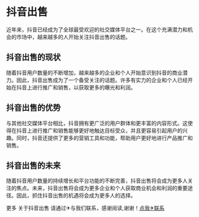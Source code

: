 # 抖音出售

近年来，抖音已经成为了全球最受欢迎的社交媒体平台之一。在这个充满潜力和机会的市场中，越来越多的人开始关注抖音出售的话题。

## 抖音出售的现状

随着抖音用户数量的不断增加，越来越多的企业和个人开始意识到抖音的商业潜力。因此，抖音出售成为了一个备受关注的话题。许多有实力的企业和个人已经开始在抖音上进行推广和销售，以获取更多的曝光和利润。

## 抖音出售的优势

与其他社交媒体平台相比，抖音拥有更广泛的用户群体和更丰富的内容形式。这使得在抖音上进行推广和销售能够更好地触达目标受众，并且更容易引起用户的兴趣。同时，抖音还提供了更多的营销工具和功能，帮助用户更好地进行产品推广和销售。

## 抖音出售的未来

随着抖音用户数量的持续增长和平台功能的不断完善，抖音出售将会成为更多人关注的焦点。未来，抖音出售将会成为更多企业和个人获取商业机会和利润的重要途径。因此，抓住抖音出售的机遇将会成为更多人的选择。

更多 关于抖音出售 请通过✈与我们联系，感谢阅读,谢谢！[点我✈联系](https://abc.k02.cc)